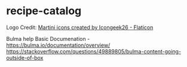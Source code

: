# recipe-catalog

Logo Credit:
<a href="https://www.flaticon.com/free-icons/martini" title="martini icons">Martini icons created by Icongeek26 - Flaticon</a>

Bulma help
Basic Documenation - https://bulma.io/documentation/overview/
https://stackoverflow.com/questions/49889805/bulma-content-going-outside-of-box
